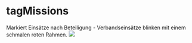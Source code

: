 # tagMissions

Markiert Einsätze nach Beteiligung - Verbandseinsätze blinken mit einem schmalen roten Rahmen.
![](https://i.imgur.com/S1UUMdF.png)
